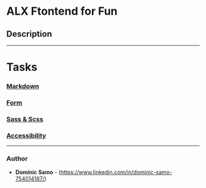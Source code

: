 # ALX Ftontend for Fun
## Description

---

# Tasks

### [Markdown](Markdown)

### [Form](form)

### [Sass & Scss](sass_scss)

### [Accessibility](accessibility)


---

### Author
* **Dominic Samo** - (https://www.linkedin.com/in/dominic-samo-754014187/)
